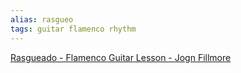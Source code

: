 ```yaml
---
alias: rasgueo
tags: guitar flamenco rhythm 
---
```


[Rasgueado - Flamenco Guitar Lesson - Jogn Fillmore](https://www.youtube.com/watch?v=dEJRvIo66Z8)

